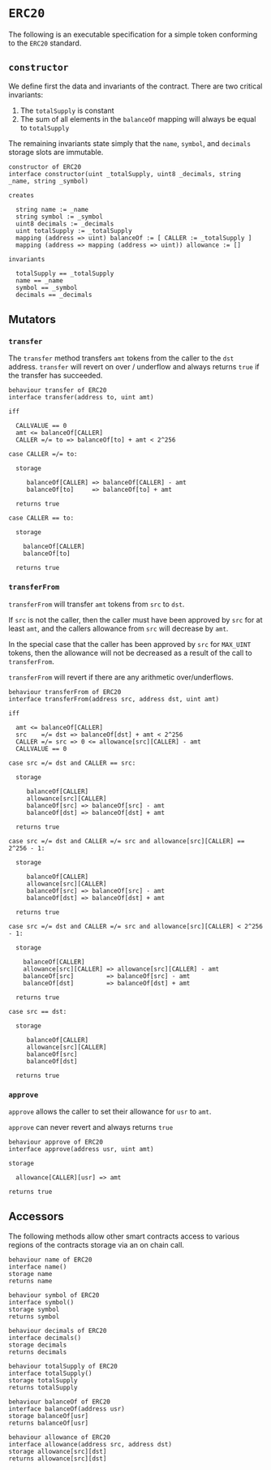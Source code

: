 # `ERC20`

The following is an executable specification for a simple token conforming to the `ERC20` standard.

## `constructor`

We define first the data and invariants of the contract. There are two critical invariants:

1. The `totalSupply` is constant
1. The sum of all elements in the `balanceOf` mapping will always be equal to `totalSupply`

The remaining invariants state simply that the `name`, `symbol`, and `decimals` storage slots are immutable.

```act
constructor of ERC20
interface constructor(uint _totalSupply, uint8 _decimals, string _name, string _symbol)

creates

  string name := _name
  string symbol := _symbol
  uint8 decimals := _decimals
  uint totalSupply := _totalSupply
  mapping (address => uint) balanceOf := [ CALLER := _totalSupply ]
  mapping (address => mapping (address => uint)) allowance := []

invariants

  totalSupply == _totalSupply
  name == _name
  symbol == _symbol
  decimals == _decimals
```

## Mutators

### `transfer`

The `transfer` method transfers `amt` tokens from the caller to the `dst` address.
`transfer` will revert on over / underflow and always returns `true` if the transfer has succeeded.

```act
behaviour transfer of ERC20
interface transfer(address to, uint amt)

iff

  CALLVALUE == 0
  amt <= balanceOf[CALLER]
  CALLER =/= to => balanceOf[to] + amt < 2^256

case CALLER =/= to:

  storage

     balanceOf[CALLER] => balanceOf[CALLER] - amt
     balanceOf[to]     => balanceOf[to] + amt

  returns true

case CALLER == to:

  storage

    balanceOf[CALLER]
    balanceOf[to]

  returns true
```

### `transferFrom`

`transferFrom` will transfer `amt` tokens from `src` to `dst`.

If `src` is not the caller, then the caller must have been approved by `src` for at least `amt`, and
the callers allowance from `src` will decrease by `amt`.

In the special case that the caller has been approved by `src` for `MAX_UINT` tokens, then the
allowance will not be decreased as a result of the call to `transferFrom`.

`transferFrom` will revert if there are any arithmetic over/underflows.

```act
behaviour transferFrom of ERC20
interface transferFrom(address src, address dst, uint amt)

iff

  amt <= balanceOf[CALLER]
  src    =/= dst => balanceOf[dst] + amt < 2^256
  CALLER =/= src => 0 <= allowance[src][CALLER] - amt
  CALLVALUE == 0

case src =/= dst and CALLER == src:

  storage

     balanceOf[CALLER]
     allowance[src][CALLER]
     balanceOf[src] => balanceOf[src] - amt
     balanceOf[dst] => balanceOf[dst] + amt

  returns true

case src =/= dst and CALLER =/= src and allowance[src][CALLER] == 2^256 - 1:

  storage

     balanceOf[CALLER]
     allowance[src][CALLER]
     balanceOf[src] => balanceOf[src] - amt
     balanceOf[dst] => balanceOf[dst] + amt

  returns true

case src =/= dst and CALLER =/= src and allowance[src][CALLER] < 2^256 - 1:

  storage

    balanceOf[CALLER]
    allowance[src][CALLER] => allowance[src][CALLER] - amt
    balanceOf[src]         => balanceOf[src] - amt
    balanceOf[dst]         => balanceOf[dst] + amt

  returns true

case src == dst:

  storage

     balanceOf[CALLER]
     allowance[src][CALLER]
     balanceOf[src]
     balanceOf[dst]

  returns true
```

### `approve`

`approve` allows the caller to set their allowance for `usr` to `amt`.

`approve` can never revert and always returns `true`

```act
behaviour approve of ERC20
interface approve(address usr, uint amt)

storage

  allowance[CALLER][usr] => amt

returns true
```

## Accessors

The following methods allow other smart contracts access to various regions of the contracts storage via an on chain call.

```act
behaviour name of ERC20
interface name()
storage name
returns name
```

```act
behaviour symbol of ERC20
interface symbol()
storage symbol
returns symbol
```

```act
behaviour decimals of ERC20
interface decimals()
storage decimals
returns decimals
```

```act
behaviour totalSupply of ERC20
interface totalSupply()
storage totalSupply
returns totalSupply
```

```act
behaviour balanceOf of ERC20
interface balanceOf(address usr)
storage balanceOf[usr]
returns balanceOf[usr]
```

```act
behaviour allowance of ERC20
interface allowance(address src, address dst)
storage allowance[src][dst]
returns allowance[src][dst]
```

